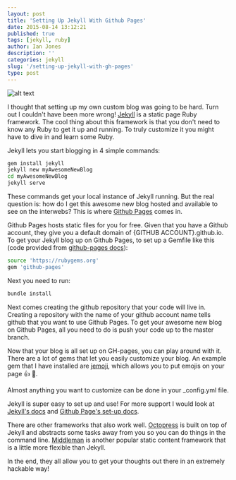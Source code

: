 ```yaml
---
layout: post
title: 'Setting Up Jekyll With Github Pages'
date: 2015-08-14 13:12:21
published: true
tags: [jekyll, ruby]
author: Ian Jones
description: ''
categories: jekyll
slug: '/setting-up-jekyll-with-gh-pages'
type: post
---
```


![alt text](../../../../images/blog/host-jekyll-blog-github.jpg 'Jekyll')

I thought that setting up my own custom blog was going to be hard. Turn out I couldn't
have been more wrong! [Jekyll](http://jekyllrb.com/) is a static page Ruby framework.
The cool thing about this framework is that you don't need to know any Ruby to get
it up and running. To truly customize it you might have to dive in and learn some Ruby.

Jekyll lets you start blogging in 4 simple commands:

```bash
gem install jekyll
jekyll new myAwesomeNewBlog
cd myAwesomeNewBlog
jekyll serve
```

These commands get your local instance of Jekyll running. But the real question is:
how do I get this awesome new blog hosted and available to see on the interwebs? This
is where [Github Pages](https://pages.github.com/) comes in.

Github Pages hosts static files for you for free. Given that you have a Github account,
they give you a default domain of {GITHUB ACCOUNT}.github.io. To get your Jekyll blog up
on Github Pages, to set up a Gemfile like this (code provided from [github-pages docs](https://help.github.com/articles/using-jekyll-with-pages/)):

```bash
source 'https://rubygems.org'
gem 'github-pages'
```

Next you need to run:

```bash
bundle install
```

Next comes creating the github repository that your code will live in. Creating a repository
with the name of your github account name tells github that you want to use Github Pages.
To get your awesome new blog on Github Pages, all you need to do is push your code up
to the master branch.

Now that your blog is all set up on GH-pages, you can play around with it. There are a
lot of gems that let you easily customize your blog. An example gem that I have installed are
[jemoji](https://github.com/jekyll/jemoji), which allows you to put emojis on your page
:+1: :gem:.

Almost anything you want to customize can be done in your \_config.yml file.

Jekyll is super easy to set up and use! For more support I would look at [Jekyll's docs](http://jekyllrb.com/docs/home/)
and [Github Page's set-up docs](https://help.github.com/articles/using-jekyll-with-pages/).

There are other frameworks that also work well. [Octopress](http://octopress.org/) is built on top of Jekyll and
abstracts some tasks away from you so you can do things in the command line. [Middleman](https://middlemanapp.com/) is
another popular static content framework that is a little more flexible than Jekyll.

In the end, they all allow you to get your thoughts out there in an extremely hackable way!
